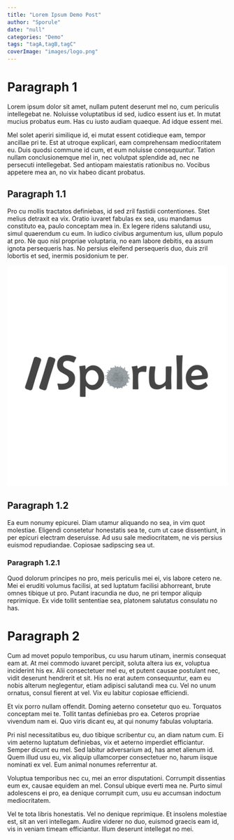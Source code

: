 ```yaml
---
title: "Lorem Ipsum Demo Post"
author: "Sporule"
date: "null"
categories: "Demo"
tags: "tagA,tagB,tagC"
coverImage: "images/logo.png"
---
```


# Paragraph 1
Lorem ipsum dolor sit amet, nullam putent deserunt mel no, cum periculis intellegebat ne. Noluisse voluptatibus id sed, iudico essent ius et. In mutat mucius probatus eum. Has cu iusto audiam quaeque. Ad idque essent mei.

Mel solet aperiri similique id, ei mutat essent cotidieque eam, tempor ancillae pri te. Est at utroque explicari, eam comprehensam mediocritatem eu. Duis quodsi commune id cum, et eum noluisse consequuntur. Tation nullam conclusionemque mel in, nec volutpat splendide ad, nec ne persecuti intellegebat. Sed antiopam maiestatis rationibus no. Vocibus appetere mea an, no vix habeo dicant probatus.

## Paragraph 1.1
Pro cu mollis tractatos definiebas, id sed zril fastidii contentiones. Stet melius detraxit ea vix. Oratio iuvaret fabulas ex sea, usu mandamus constituto ea, paulo conceptam mea in. Ex legere ridens salutandi usu, simul quaerendum cu eum. In iudico civibus argumentum ius, ullum populo at pro. Ne quo nisl propriae voluptaria, no eam labore debitis, ea assum ignota persequeris has. No persius eleifend persequeris duo, duis zril lobortis et sed, inermis posidonium te per.

![](images/logo.png)

## Paragraph 1.2
Ea eum nonumy epicurei. Diam utamur aliquando no sea, in vim quot molestiae. Eligendi consetetur honestatis sea te, cum ut case dissentiunt, in per epicuri electram deseruisse. Ad usu sale mediocritatem, ne vis persius euismod repudiandae. Copiosae sadipscing sea ut.

### Paragraph 1.2.1
Quod dolorum principes no pro, meis periculis mei ei, vis labore cetero ne. Mei ei eruditi volumus facilisi, at sed luptatum facilisi abhorreant, brute omnes tibique ut pro. Putant iracundia ne duo, ne pri tempor aliquip reprimique. Ex vide tollit sententiae sea, platonem salutatus consulatu no has.


# Paragraph 2
Cum ad movet populo temporibus, cu usu harum utinam, inermis consequat eam at. At mei commodo iuvaret percipit, soluta altera ius ex, voluptua inciderint his ex. Alii consectetuer mel eu, et putent causae postulant nec, vidit deserunt hendrerit et sit. His no erat autem consequuntur, eam eu nobis alterum neglegentur, etiam adipisci salutandi mea cu. Vel no unum ornatus, consul fierent at vel. Vix eu labitur copiosae efficiendi.

Et vix porro nullam offendit. Doming aeterno consetetur quo eu. Torquatos conceptam mei te. Tollit tantas definiebas pro ea. Ceteros propriae vivendum nam ei. Quo viris dicant eu, at qui nonumy fabulas voluptaria.

Pri nisl necessitatibus eu, duo tibique scribentur cu, an diam natum cum. Ei vim aeterno luptatum definiebas, vix et aeterno imperdiet efficiantur. Semper dicunt eu mel. Sed labitur adversarium ad, has amet alienum id. Quem illud usu eu, vix aliquip ullamcorper consectetuer no, harum iisque nominati ex vel. Eum animal nonumes referrentur at.

Voluptua temporibus nec cu, mei an error disputationi. Corrumpit dissentias eum ex, causae equidem an mel. Consul ubique everti mea ne. Purto simul adolescens ei pro, ea denique corrumpit cum, usu eu accumsan indoctum mediocritatem.

Vel te tota libris honestatis. Vel no denique reprimique. Et insolens molestiae est, sit an veri intellegam. Audire viderer no duo, euismod graecis eam id, vis in veniam timeam efficiantur. Illum deserunt intellegat no mei.